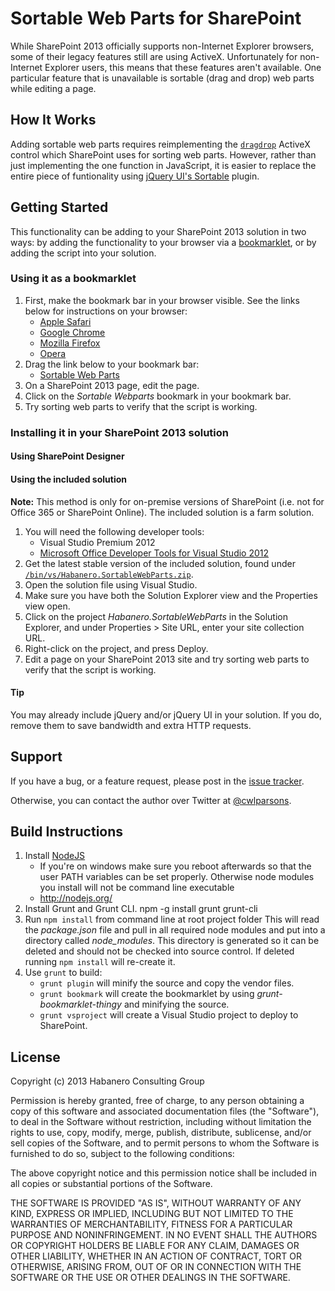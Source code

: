 # Sortable Web Parts for SharePoint

While SharePoint 2013 officially supports non-Internet Explorer browsers, some of their legacy features still are using ActiveX. Unfortunately for non-Internet Explorer users, this means that these features aren't available. One particular feature that is unavailable is sortable (drag and drop) web parts while editing a page.

## How It Works

Adding sortable web parts requires reimplementing the [`dragdrop`](http://msdn.microsoft.com/en-us/library/4k1s9s90.aspx) ActiveX control which SharePoint uses for sorting web parts. However, rather than just implementing the one function in JavaScript, it is easier to replace the entire piece of funtionality using [jQuery UI's Sortable](http://jqueryui.com/sortable/) plugin.

## Getting Started

This functionality can be adding to your SharePoint 2013 solution in two ways: by adding the functionality to your browser via a [bookmarklet](http://en.wikipedia.org/wiki/Bookmarklet), or by adding the script into your solution.

### Using it as a bookmarklet

1. First, make the bookmark bar in your browser visible. See the links below for instructions on your browser:
    - [Apple Safari](http://support.apple.com/kb/HT4550)
    - [Google Chrome](http://support.google.com/chrome/bin/answer.py?hl=en&answer=95745)
    - [Mozilla Firefox](http://support.mozilla.org/en-US/kb/Bookmarks%20Toolbar)
    - [Opera](http://my.opera.com/desktopteam/blog/2010/09/15/hello-bookmarks-bar)
2. Drag the link below to your bookmark bar:
    - <a href="javascript:(function(c,h,k,d){var a={},e=c('body'),f=c('.ms-SPZone'),g=c('.ms-webpartzone-cell');a.prototypeSetup=function(){HTMLDivElement.prototype.swapNode=function(b){var a=c(b);a.attr('style','');this.outerHTML=b.outerHTML;a.remove()};HTMLDivElement.prototype.removeNode=function(){return!1}};a.setup=function(){a.prototypeSetup();f.sortable({connectWith:'.ms-SPZone',handle:'span.js-webpart-titleCell',items:'.ms-webpartzone-cell'});g.on('mouseup',function(){var b=c('.ui-sortable-placeholder')[0];b&&'MSOZone_EmptyZoneCell'===b.previousElementSibling.id&&b.parentNode.insertBefore(b,b.previousElementSibling);if(b=c('.ui-sortable-placeholder + .ms-webpartzone-cell, .ui-sortable-placeholder + #MSOZone_EmptyZoneCell')[0])MSOLayout_zoneDragOver=e[0],MSOLayout_currentDragMode='move',MSOLayout_iBar.setAttribute('goodDrop',!0),MSOLayout_MoveWebPart(this,b)})};a.isEditMode=function(){var b,a;b='1'===c('#MSOLayout_InDesignMode').val();a='Edit'===c('#_wikiPageMode').val();return b||a};a.init=function(){HTMLDivElement.prototype.dragDrop===d&&a.isEditMode()&&(c().sortable?a.setup():c.getScript('//ajax.googleapis.com/ajax/libs/jqueryui/1.10.3/jquery-ui.min.js',a.setup))};a.init()})(jQuery,window,document);)">Sortable Web Parts</a>
3. On a SharePoint 2013 page, edit the page.
4. Click on the *Sortable Webparts* bookmark in your bookmark bar.
5. Try sorting web parts to verify that the script is working.

### Installing it in your SharePoint 2013 solution

#### Using SharePoint Designer

<!-- 1. You will need the following developer tools:
    - SharePoint Designer 2013

2. Connect to your site collection.
3. Download a copy of the plugins, found under [`/bin/plugin`](https://github.com/habaneroconsulting/sp-sortablewebparts/tree/master/bin/plugin)
4. Copy these files to your `Style Library/Scripts` folder.
5. Edit your current masterpage (e.g. seattle.v5 by default).
6. Add the following above  -->

#### Using the included solution

**Note:** This method is only for on-premise versions of SharePoint (i.e. not for Office 365 or SharePoint Online).
The included solution is a farm solution.

1. You will need the following developer tools:
    - Visual Studio Premium 2012
    - [Microsoft Office Developer Tools for Visual Studio 2012](http://msdn.microsoft.com/en-us/office/apps/fp123627.aspx)
2. Get the latest stable version of the included solution, found under
[`/bin/vs/Habanero.SortableWebParts.zip`](https://github.com/habaneroconsulting/sp-sortablewebparts/raw/master/bin/vs/Habanero.SortableWebParts.zip).
3. Open the solution file using Visual Studio.
4. Make sure you have both the Solution Explorer view and the Properties view open.
5. Click on the project *Habanero.SortableWebParts* in the Solution Explorer, and under Properties > Site URL,
enter your site collection URL.
6. Right-click on the project, and press Deploy.
7. Edit a page on your SharePoint 2013 site and try sorting web parts to verify that the script is working.

#### Tip

You may already include jQuery and/or jQuery UI in your solution. If you do, remove them to save bandwidth and
extra HTTP requests.

## Support

If you have a bug, or a feature request, please post in the [issue tracker](https://github.com/habaneroconsulting/sp-sortablewebparts/issues).

Otherwise, you can contact the author over Twitter at [@cwlparsons](https://twitter.com/cwlparsons).

## Build Instructions

1. Install [NodeJS](http://nodejs.org/)
    - If you're on windows make sure you reboot afterwards so that the user PATH variables can be set properly. Otherwise node modules you install will not be command line executable
    - http://nodejs.org/
3. Install Grunt and Grunt CLI.
        npm -g install grunt grunt-cli
4. Run `npm install` from command line at root project folder
    This will read the *package.json* file and pull in all required node modules and put into a directory called *node_modules*. This directory is generated so it can be deleted and should not be checked into source control. If deleted running `npm install` will re-create it.
5. Use `grunt` to build:
    - `grunt plugin` will minify the source and copy the vendor files.
    - `grunt bookmark` will create the bookmarklet by using *grunt-bookmarklet-thingy* and minifying the source.
    - `grunt vsproject` will create a Visual Studio project to deploy to SharePoint.

## License

Copyright (c) 2013 Habanero Consulting Group

Permission is hereby granted, free of charge, to any person obtaining a copy of this software and associated documentation files (the "Software"), to deal in the Software without restriction, including without limitation the rights to use, copy, modify, merge, publish, distribute, sublicense, and/or sell copies of the Software, and to permit persons to whom the Software is furnished to do so, subject to the following conditions: 

The above copyright notice and this permission notice shall be included in all copies or substantial portions of the Software.

THE SOFTWARE IS PROVIDED "AS IS", WITHOUT WARRANTY OF ANY KIND, EXPRESS OR IMPLIED, INCLUDING BUT NOT LIMITED TO THE WARRANTIES OF MERCHANTABILITY, FITNESS FOR A PARTICULAR PURPOSE AND NONINFRINGEMENT. IN NO EVENT SHALL THE AUTHORS OR COPYRIGHT HOLDERS BE LIABLE FOR ANY CLAIM, DAMAGES OR OTHER LIABILITY, WHETHER IN AN ACTION OF CONTRACT, TORT OR OTHERWISE, ARISING FROM, OUT OF OR IN CONNECTION WITH THE SOFTWARE OR THE USE OR OTHER DEALINGS IN THE SOFTWARE.
